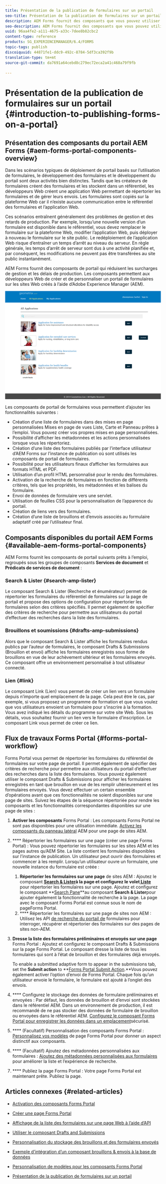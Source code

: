 ```yaml
---
title: Présentation de la publication de formulaires sur un portail
seo-title: Présentation de la publication de formulaires sur un portail
description: AEM Forms fournit des composants que vous pouvez utiliser pour créer votre portail de formulaires. Cet article présente les composants de portail de formulaires disponibles.
seo-description: AEM Forms fournit des composants que vous pouvez utiliser pour créer votre portail de formulaires. Cet article présente les composants de portail de formulaires disponibles.
uuid: 96aa4fe2-a111-4675-a33c-7dee8b82cbc2
content-type: reference
products: SG_EXPERIENCEMANAGER/6.4/FORMS
topic-tags: publish
discoiquuid: 44871fe1-ddc9-492c-8784-5df3ca392f9b
translation-type: tm+mt
source-git-commit: da7691a64cebd8c279ec72eca2a41c468a79f9fb

---
```



# Présentation de la publication de formulaires sur un portail {#introduction-to-publishing-forms-on-a-portal}

## Présentation des composants du portail AEM Forms {#aem-forms-portal-components-overview}

Dans les scénarios typiques de déploiement de portail basés sur l’utilisation de formulaires, le développement des formulaires et le développement du portail sont deux activités bien distinctes. Tandis que les créateurs de formulaires créent des formulaires et les stockent dans un référentiel, les développeurs Web créent une application Web permettant de répertorier les formulaires et de gérer leurs envois. Les formulaires sont copiés sur la plateforme Web car il n’existe aucune communication entre le référentiel des formulaires et l’application Web.

Ces scénarios entraînent généralement des problèmes de gestion et des retards de production. Par exemple, lorsqu’une nouvelle version d’un formulaire est disponible dans le référentiel, vous devez remplacer le formulaire sur la plateforme Web, modifier l’application Web, puis déployer à nouveau le formulaire sur le site public. Le redéploiement de l’application Web risque d’entraîner un temps d’arrêt au niveau du serveur. En règle générale, les temps d’arrêt de serveur sont dus à une activité planifiée et, par conséquent, les modifications ne peuvent pas être transférées au site public instantanément.

AEM Forms fournit des composants de portail qui réduisent les surcharges de gestion et les délais de production. Les composants permettent aux développeurs Web de créer et de personnaliser un portail de formulaires sur les sites Web créés à l’aide d’Adobe Experience Manager (AEM).

![Portail AEM Forms](assets/aem-forms-portal.png)

Les composants de portail de formulaires vous permettent d’ajouter les fonctionnalités suivantes :

* Création d’une liste de formulaires dans des mises en page personnalisées Mises en page de vues Liste, Carte et Panneau prêtes à l’emploi. Vous pouvez créer vos propres mises en page personnalisées.
* Possibilité d’afficher les métadonnées et les actions personnalisées lorsque vous les répertoriez.
* Création d’une liste des formulaires publiés par l’interface utilisateur d’AEM Forms sur l’instance de publication où sont utilisés les composants de portail de formulaires.
* Possibilité pour les utilisateurs finaux d’afficher les formulaires aux formats HTML et PDF.
* Utilisation d’un profil HTML personnalisé pour le rendu des formulaires.
* Activation de la recherche de formulaires en fonction de différents critères, tels que les propriétés, les métadonnées et les balises du formulaire.
* Envoi de données de formulaire vers une servlet.
* Utilisation de feuilles CSS pour la personnalisation de l’apparence du portail.
* Création de liens vers des formulaires.
* Création d’une liste de brouillons et d’envois associés au formulaire adaptatif créé par l’utilisateur final.

## Composants disponibles du portail AEM Forms {#available-aem-forms-portal-components}

AEM Forms fournit les composants de portail suivants prêts à l’emploi, regroupés sous les groupes de composants **Services de document** et **Prédicats de services de document** :

### Search &amp; Lister {#search-amp-lister}

Le composant Search &amp; Lister (Recherche et énumérateur) permet de répertorier les formulaires du référentiel de formulaires sur la page de portail et propose des options de configuration pour répertorier les formulaires selon des critères spécifiés. Il permet également de spécifier des critères de recherche pour permettre aux utilisateurs du portail d’effectuer des recherches dans la liste des formulaires.

### Brouillons et soumissions {#drafts-amp-submissions}

Alors que le composant Search &amp; Lister affiche les formulaires rendus publics par l’auteur de formulaires, le composant Drafts &amp; Submissions (Brouillon et envoi) affiche les formulaires enregistrés sous forme de brouillons en vue de leur achèvement ultérieur et les formulaires envoyés. Ce composant offre un environnement personnalisé à tout utilisateur connecté.

### Lien {#link}

Le composant Link (Lien) vous permet de créer un lien vers un formulaire depuis n’importe quel emplacement de la page. Cela peut être le cas, par exemple, si vous proposez un programme de formation et que vous voulez que vos utilisateurs envoient un formulaire pour s’inscrire à la formation. Vous avez indiqué les détails du programme sur votre site Web. Sous les détails, vous souhaitez fournir un lien vers le formulaire d’inscription. Le composant Link vous permet de créer ce lien.

## Flux de travaux Forms Portal {#forms-portal-workflow}

Forms Portal vous permet de répertorier les formulaires du référentiel de formulaires sur votre page de portail. Il permet également de spécifier des critères de recherche pour permettre aux utilisateurs du portail d’effectuer des recherches dans la liste des formulaires. Vous pouvez également utiliser le composant Drafts &amp; Submissions pour afficher les formulaires enregistrés en tant que brouillon en vue de les remplir ultérieurement et les formulaires envoyés. Vous devez effectuer un certain ensemble d’opérations avant que ces fonctionnalités ne soient disponibles sur une page de sites. Suivez les étapes de la séquence répertoriée pour rendre les composants et les fonctionnalités correspondantes disponibles sur une page de sites :

1. **Activer les composants** Forms Portal : Les composants Forms Portal ne sont pas disponibles pour une utilisation immédiate. [Activez les composants du panneau latéral](/help/forms/using/enabling-forms-portal-components.md) AEM pour une page de sites AEM.
1. **** Répertorier les formulaires sur une page (créer une page Forms Portal) : Vous pouvez répertorier les formulaires sur les sites AEM et les pages autres qu’AEM Site. La liste contient les formulaires disponibles sur l’instance de publication. Un utilisateur peut ouvrir des formulaires et commencer à les remplir. Lorsqu’un utilisateur ouvre un formulaire, une nouvelle instance du formulaire est créée :

   1. **Répertorier les formulaires sur une page** de sites AEM : Ajoutez le composant **[Search &amp; Lister](/help/forms/using/creating-form-portal-page.md)**à la page et configurez le volet**[ Liste](/help/forms/using/creating-form-portal-page.md#p-list-pane-p)** pour répertorier les formulaires sur une page. Ajoutez et configurez le composant **[Search Pane](/help/forms/using/creating-form-portal-page.md#search-pane)**au composant **Search &amp; Lister**pour ajouter également la fonctionnalité de recherche à la page. La page avec le composant Forms Portal est connue sous le nom de page[](/help/forms/using/creating-form-portal-page.md)Forms Portal.
   1. **** Répertorier les formulaires sur une page de sites non AEM : Utilisez les API [de recherche du portail de](/help/forms/using/listing-forms-webpage-using-apis.md) formulaires pour interroger, récupérer et répertorier des formulaires sur des pages de sites non-AEM.

1. **Dresse la liste des formulaires préliminaires et envoyés sur une page** Forms Portal : Ajoutez et configurez le composant Drafts &amp; Submissions sur la page Forms Portal. Le composant dresse la liste de tous les formulaires qui sont à l’état de brouillon et des formulaires déjà envoyés.

   To enable a submitted adaptive form to appear in the submissions tab, set the **Submit action** to **[Forms Portal Submit Action](https://helpx.adobe.com/in/experience-manager/6-4/forms/using/configuring-submit-actions.html).**Vous pouvez également activer l’option d’envoi de Forms Portal. Chaque fois qu’un utilisateur envoie le formulaire, le formulaire est ajouté à l’onglet des envois.

1. **** Configurez le stockage des données de formulaire préliminaires et envoyées : Par défaut, les données de brouillon et d’envoi sont stockées dans le référentiel AEM. Dans un environnement de production, il est recommandé de ne pas stocker des données de formulaire de brouillon ou envoyées dans le référentiel AEM. [Configurez le composant Forms Portal pour enregistrer les données dans un emplacement](/help/forms/using/draft-submission-component.md#customizing-the-storage)sécurisé.
1. **** (Facultatif) Personnalisation des composants Forms Portal : [Personnalisez vos modèles](/help/forms/using/customizing-templates-forms-portal-components.md) de page Forms Portal pour donner un aspect distinctif aux composants.
1. **** (Facultatif) Ajoutez des métadonnées personnalisées aux formulaires : [Ajoutez des métadonnées personnalisées aux formulaires](/help/forms/using/customizing-templates-forms-portal-components.md) pour améliorer la liste et l’expérience de recherche.
1. **** Publiez la page Forms Portal : Votre page Forms Portal est maintenant prête. Publiez la page.

## Articles connexes {#related-articles}

* [Activation des composants Forms Portal](/help/forms/using/enabling-forms-portal-components.md)
* [Créer une page Forms Portal](/help/forms/using/creating-form-portal-page.md)
* [Affichage de la liste des formulaires sur une page Web à l’aide d’API](/help/forms/using/listing-forms-webpage-using-apis.md)
* [Utiliser le composant Drafts and Submissions](/help/forms/using/draft-submission-component.md)
* [Personnalisation du stockage des brouillons et des formulaires envoyés](/help/forms/using/draft-submission-component.md#customizing-the-storage)
* [Exemple d’intégration d’un composant brouillons &amp; envois à la base de données](https://helpx.adobe.com/in/experience-manager/6-4/forms/using/integrate-draft-submission-database.html)

* [Personnalisation de modèles pour les composants Forms Portal](/help/forms/using/customizing-templates-forms-portal-components.md)
* [Présentation de la publication de formulaires sur un portail](/help/forms/using/introduction-publishing-forms.md)

